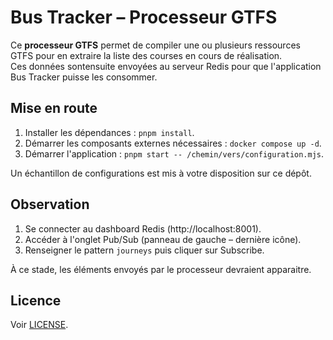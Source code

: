 # Bus Tracker – Processeur GTFS

Ce **processeur GTFS** permet de compiler une ou plusieurs ressources GTFS pour
en extraire la liste des courses en cours de réalisation.  
Ces données sontensuite envoyées au serveur Redis pour que l'application Bus
Tracker puisse les consommer.

## Mise en route

1. Installer les dépendances : `pnpm install`.
2. Démarrer les composants externes nécessaires : `docker compose up -d`.
3. Démarrer l'application : `pnpm start -- /chemin/vers/configuration.mjs`.

Un échantillon de configurations est mis à votre disposition sur ce dépôt.

## Observation

1. Se connecter au dashboard Redis (http://localhost:8001).
2. Accéder à l'onglet Pub/Sub (panneau de gauche – dernière icône).
3. Renseigner le pattern `journeys` puis cliquer sur Subscribe.

À ce stade, les éléments envoyés par le processeur devraient apparaitre.

## Licence

Voir [LICENSE](./LICENSE).
